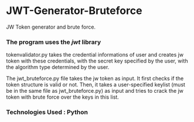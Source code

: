 # JWT-Generator-Bruteforce
JW Token generator and brute force.

### The program uses the *jwt* library

tokenvalidator.py takes the credential informations of user and creates jw token with these credentials, with the secret key specified by the user, with the algorithm type determined by the user.

The jwt_bruteforce.py file takes the jw token as input. It first checks if the token structure is valid or not. Then, it takes a user-specified keylist (must be in the same file as jwt_bruteforce.py) as input and tries to crack the jw token with brute force over the keys in this list.

### Technologies Used : Python
